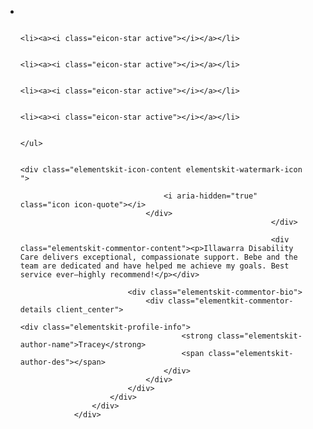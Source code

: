 <div class="swiper-slide swiper-slide-active" role="group" aria-label="2 / 3" style="width: 476px; margin-right: 10px;">
					<div class="swiper-slide-inner">
						<div class="elementskit-single-testimonial-slider elementskit-testimonial-slider-block-style elementskit-testimonial-slider-block-style-two   elementor-repeater-item-c155c27">
							<div class="elementskit-commentor-header">
																<ul class="elementskit-stars">
																		<li><a><i class="eicon-star active"></i></a></li>

																		<li><a><i class="eicon-star active"></i></a></li>

																		<li><a><i class="eicon-star active"></i></a></li>

																		<li><a><i class="eicon-star active"></i></a></li>

																		<li><a><i class="eicon-star active"></i></a></li>

																	</ul>
								
																<div class="elementskit-icon-content elementskit-watermark-icon ">
									
									<i aria-hidden="true" class="icon icon-quote"></i>								
								</div>
															</div>
							
															<div class="elementskit-commentor-content"><p>Illawarra Disability Care delivers exceptional, compassionate support. Bebe and the team are dedicated and have helped me achieve my goals. Best service ever—highly recommend!</p></div>
							
							<div class="elementskit-commentor-bio">
								<div class="elementkit-commentor-details client_center">
																		<div class="elementskit-profile-info">
										<strong class="elementskit-author-name">Tracey</strong>
										<span class="elementskit-author-des"></span>
									</div>
								</div>
							</div>
						</div>
					</div>
				</div>